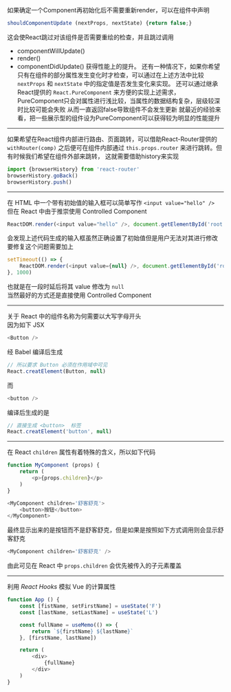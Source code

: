 如果确定一个Component再初始化后不需要重新render，可以在组件中声明
```js
shouldComponentUpdate (nextProps, nextState) {return false;}
```
这会使React跳过对该组件是否需要重绘的检查，并且跳过调用
* componentWillUpdate()
* render()
* componentDidUpdate()
获得性能上的提升。
还有一种情况下，如果你希望只有在组件的部分属性发生变化时才检查，可以通过在上述方法中比较
`nextProps` 和 `nextState` 中的指定值是否发生变化来实现。
还可以通过继承React提供的 `React.PureComponent` 来方便的实现上述需求，
PureComponent只会对属性进行浅比较，当属性的数据结构复杂，层级较深时比较可能会失败
从而一直返回false导致组件不会发生更新
就最近的经验来看，把一些展示型的组件设为PureComponent可以获得较为明显的性能提升

---

如果希望在React组件内部进行路由、页面跳转，可以借助React-Router提供的 `withRouter(comp)` 
之后便可在组件内部通过 `this.props.router` 来进行跳转。但有时候我们希望在组件外部来跳转，
这就需要借助history来实现
```js
import {browserHistory} from 'react-router'
browserHistory.goBack()
browserHistory.push()
```

---

在 HTML 中一个带有初始值的输入框可以简单写作 `<input value="hello" />`  
但在 React 中由于推崇使用 Controlled Component  
```js
ReactDOM.render(<input value="hello" />, document.getElementById('root'))
```
会发现上述代码生成的输入框虽然正确设置了初始值但是用户无法对其进行修改  
要修复这个问题需要加上
```js
setTimeout(() => {
	ReactDOM.render(<input value={null} />, document.getElementById('root'))
}, 1000)
```
也就是在一段时延后将其 value 修改为 `null`  
当然最好的方式还是直接使用 Controlled Component

---

关于 React 中的组件名称为何需要以大写字母开头  
因为如下 JSX
```js
<Button />
```
经 Babel 编译后生成
```js
// 所以要求 Button 必须在作用域中可见
React.creatElement(Button, null)
```
而
```js
<button />
```
编译后生成的是
```js
// 直接生成 <button>  标签
React.creatElement('button', null)
```

---

在 React `children` 属性有着特殊的含义，所以如下代码

```js
function MyComponent (props) {
	return (
		<p>{props.children}</p>
	)
}

<MyComponent children='舒客舒克'>
	<button>按钮</button>
</MyComponent>
```
最终显示出来的是按钮而不是舒客舒克，但是如果是按照如下方式调用则会显示舒客舒克
```js
<MyComponent children='舒客舒克' />
```
由此可见在 React 中 `props.children` 会优先被传入的子元素覆盖

---

利用 *React Hooks* 模拟 Vue 的计算属性

```js
function App () {
	const [fistName, setFirstName] = useState('F')
	const [lastName, setLastName] = useState('L')

	const fullName = useMemo(() => {
		return `${firstName} ${lastName}`
	}, [firstName, lastName])

	return (
		<div>
			{fullName}
		</div>
	)
}
```